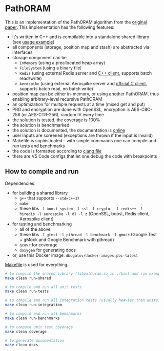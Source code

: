 # PathORAM

This is an implementation of the PathORAM algorithm from the [original paper](https://eprint.iacr.org/2013/280.pdf).
This implementation has the following features:
- it's written in C++ and is compilable into a standalone shared library (see [usage example](./path-oram/test/test-shared-lib.cpp))
- all components (storage, position map and stash) are abstracted via interfaces
- storage component can be
	- `InMemory` (using a preallocated heap array)
	- `FileSystem` (using a binary file)
	- `Redis` (using external Redis server and [C++ client](https://github.com/sewenew/redis-plus-plus), supports batch read/write)
	- `Aerospike` (using external Aerospike server and [official C client](https://www.aerospike.com/docs/client/c/), supports batch read, no batch write)
- position map can be either in-memory, or using another PathORAM, thus enabling arbitrary-level recursive PathORAM
- an optimization for multiple requests at a time (mixed get and put)
- PRG and encryption are done with OpenSSL, encryption is AES-CBC-256 (or AES-CTR-256), random IV every time
- the solution is tested, the coverage is 100%
- the solution is benchmarked
- the solution is documented, the documentation is [online](https://pathoram.dbogatov.org/)
- user inputs are screened (exceptions are thrown if the input is invalid)
- Makefile is sophisticated - with simple commands one can compile and run tests and benchmarks
- the code is formatted according to [clang file](./.clang-format)
- there are VS Code configs that let one debug the code with breakpoints

## How to compile and run

Dependencies:
- for building a shared library
	- `g++` that supports `--std=c++17`
	- `make`
	- these libs `-l boost_system -l ssl -l crypto  -l redis++ -l hiredis -l aerospike -l dl -l z` (OpenSSL, boost, Redis client, Aerospike client)
- for testing and benchmarking
	- all of the above
	- these libs `-l gtest -l pthread -l benchmark -l gmock` (Google Test + gMock and Google Benchmark with pthread)
	- `gcovr` for coverage
	- `doxygen` for generating docs
- or, use this Docker image: `dbogatov/docker-images:pbc-latest`

[Makefile](./path-oram/Makefile) is used for everything.

```bash
# to compile the shared library (libpathoram.so in ./bin) and run example code against it
make clean run-shared

# to compile and run all unit tests
make clean run-tests

# to compile and run all integration tests (usually heavier than units)
make clean run-integration

# to compile and run all benchmarks
make clean run-benchmarks

# to compute unit test coverage
make clean coverage

# to generate documentation
make clean docs
```
